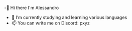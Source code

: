 
-👋 Hi there I'm Alessandro
- 🌱 I’m currently studying and learning various languages
- 📫 You can write me on Discord: pxyz
